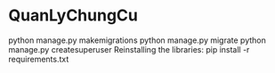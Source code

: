 # QuanLyChungCu
python manage.py makemigrations
python manage.py migrate
python manage.py createsuperuser
Reinstalling the libraries: pip install -r requirements.txt
